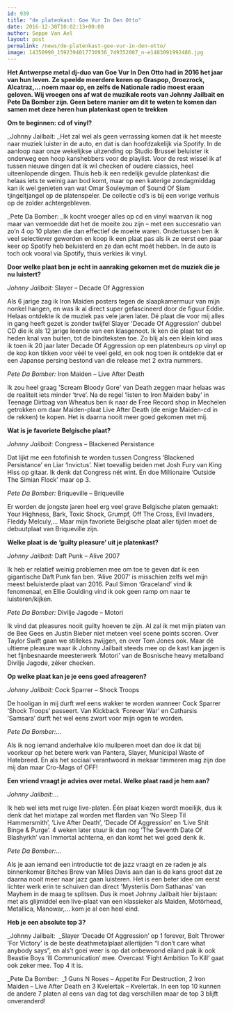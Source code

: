 ```yaml
---
id: 939
title: "de platenkast: Goe Vur In Den Otto"
date: 2016-12-30T10:02:13+00:00
author: Seppe Van Ael
layout: post
permalink: /news/de-platenkast-goe-vur-in-den-otto/
image: 14350990_1592394017730936_749352007_n-e1483091992486.jpg
---
```

**Het Antwerpse metal dj-duo van Goe Vur In Den Otto had in 2016 het jaar van hun leven. Ze speelde meerdere keren op Graspop, Groezrock, Alcatraz,&#8230; noem maar op, en zelfs de Nationale radio moest eraan geloven. Wij vroegen ons af wat de muzikale roots van Johnny Jailbait en Pete Da Bomber zijn. Geen betere manier om dit te weten te komen dan samen met deze heren hun platenkast open te trekken**

**Om te beginnen: cd of vinyl?**

_Johnny Jailbait: _Het zal wel als geen verrassing komen dat ik het meeste naar muziek luister in de auto, en dat is dan hoofdzakelijk via Spotify. In de aanloop naar onze wekelijkse uitzending op Studio Brussel beluister ik onderweg een hoop kanshebbers voor de playlist. Voor de rest wissel ik af tussen nieuwe dingen dat ik wil checken of oudere classics, heel uiteenlopende dingen. Thuis heb ik een redelijk gevulde platenkast die helaas iets te weinig aan bod komt, maar op een katerige zondagmiddag kan ik wel genieten van wat Omar Souleyman of Sound Of Siam tjingeltjangel op de platenspeler. De collectie cd’s is bij een vorige verhuis op de zolder achtergebleven.

_Pete Da Bomber: _Ik kocht vroeger alles op cd en vinyl waarvan ik nog maar van vermoedde dat het de moeite zou zijn – met een succesratio van zo’n 4 op 10 platen die dan effectief de moeite waren. Ondertussen ben ik veel selectiever geworden en koop ik een plaat pas als ik ze eerst een paar keer op Spotify heb beluisterd en ze dan echt moét hebben. In de auto is toch ook vooral via Spotify, thuis verkies ik vinyl.

**Door welke plaat ben je echt in aanraking gekomen met de muziek die je nu luistert?**

_Johnny Jailbait:_ Slayer – Decade Of Aggression

Als 6 jarige zag ik Iron Maiden posters tegen de slaapkamermuur van mijn nonkel hangen, en was ik al direct super gefascineerd door de figuur Eddie. Helaas ontdekte ik de muziek pas vele jaren later. Dé plaat die voor mij alles in gang heeft gezet is zonder twijfel Slayer 'Decade Of Aggression' dubbel CD die ik als 12 jarige leende van een klasgenoot. Ik ken die plaat tot op heden knal van buiten, tot de bindteksten toe. Zo blij als een klein kind was ik toen ik 20 jaar later Decade Of Aggression op een platenbeurs op vinyl op de kop kon tikken voor véél te veel geld, en ook nog toen ik ontdekte dat er een Japanse persing bestond van die release met 2 extra nummers.

_Pete Da Bomber:_ Iron Maiden – Live After Death

Ik zou heel graag 'Scream Bloody Gore' van Death zeggen maar helaas was de realiteit iets minder ‘trve’. Na de regel ‘listen to Iron Maiden baby’ in Teenage Dirtbag van Wheatus ben ik naar de Free Record shop in Mechelen getrokken om daar Maiden-plaat Live After Death (de enige Maiden-cd in de rekken) te kopen. Het is daarna nooit meer goed gekomen met mij.

**Wat is je favoriete Belgische plaat?**

_Johnny Jailbait:_ Congress – Blackened Persistance

Dat lijkt me een fotofinish te worden tussen Congress ‘Blackened Persistance’ en Liar ‘Invictus’. Niet toevallig beiden met Josh Fury van King Hiss op gitaar. Ik denk dat Congress nét wint. En doe Millionaire ‘Outside The Simian Flock’ maar op 3.

_Pete Da Bomber:_ Briqueville – Briqueville

Er worden de jongste jaren heel erg veel grave Belgische platen gemaakt: Your Highness, Bark, Toxic Shock, Grumpf, Off The Cross, Evil Invaders, Fleddy Melculy,&#8230; Maar mijn favoriete Belgische plaat aller tijden moet de debuutplaat van Briqueville zijn.

**Welke plaat is de ‘guilty pleasure’ uit je platenkast?**

_Johnny Jailbait:_ Daft Punk – Alive 2007

Ik heb er relatief weinig problemen mee om toe te geven dat ik een gigantische Daft Punk fan ben. ‘Alive 2007’ is misschien zelfs wel mijn meest beluisterde plaat van 2016. Paul Simon ‘Graceland’ vind ik fenomenaal, en Ellie Goulding vind ik ook geen ramp om naar te luisteren/kijken.

_Pete Da Bomber:_ Divilje Jagode – Motori

Ik vind dat pleasures nooit guilty hoeven te zijn. Al zal ik met mijn platen van de Bee Gees en Justin Bieber niet meteen veel scene points scoren. Over Taylor Swift gaan we stillekes zwijgen, en over Tom Jones ook. Maar dé ultieme pleasure waar ik Johnny Jailbait steeds mee op de kast kan jagen is het fijnbesnaarde meesterwerk ‘Motori’ van de Bosnische heavy metalband Divilje Jagode, zéker checken.

**Op welke plaat kan je je eens goed afreageren?**

_Johnny Jailbait:_ Cock Sparrer – Shock Troops

De hooligan in mij durft wel eens wakker te worden wanneer Cock Sparrer ‘Shock Troops’ passeert. Van Kickback ‘Forever War’ en Catharsis ‘Samsara’ durft het wel eens zwart voor mijn ogen te worden.

_Pete Da Bomber:_&#8230;

Als ik nog iemand anderhalve kilo muilperen moet dan doe ik dat bij voorkeur op het betere werk van Pantera, Slayer, Municipal Waste of Hatebreed. En als het sociaal verantwoord in mekaar timmeren mag zijn doe mij dan maar Cro-Mags of OFF!

**Een vriend vraagt je advies over metal. Welke plaat raad je hem aan?**

_Johnny Jailbait:_&#8230;

Ik heb wel iets met ruige live-platen. Één plaat kiezen wordt moeilijk, dus ik denk dat het mixtape zal worden met flarden van ‘No Sleep Til Hammersmith’, ‘Live After Death’, ‘Decade Of Aggression’ en ‘Live Shit Binge & Purge’. 4 weken later stuur ik dan nog ‘The Seventh Date Of Blashyrkh’ van Immortal achterna, en dan komt het wel goed denk ik.

_Pete Da Bomber:_&#8230;

Als je aan iemand een introductie tot de jazz vraagt en ze raden je als binnenkomer Bitches Brew van Miles Davis aan dan is de kans groot dat ze daarna nooit meer naar jazz gaan luisteren. Het is een beter idee om eerst lichter werk erin te schuiven dan direct 'Mysteriis Dom Sathanas' van Mayhem in de maag te splitsen. Dus ik moet Johnny Jailbait hier bijstaan: met als glijmiddel een live-plaat van een klassieker als Maiden, Motörhead, Metallica, Manowar,&#8230; kom je al een heel eind.

**Heb je een absolute top 3?**

_Johnny Jailbait:  _Slayer ‘Decade Of Aggression’ op 1 forever, Bolt Thrower ‘For Victory’ is de beste deathmetalplaat allertijden &#8220;I don’t care what anybody says&#8221;, en als’t goei weer is op dat onbewoond eiland pak ik ook Beastie Boys ‘Ill Communication’ mee. Overcast ‘Fight Ambition To Kill’ gaat ook zeker mee. Top 4 it is.

_Pete Da Bomber:  _1 Guns N Roses – Appetite For Destruction, 2 Iron Maiden – Live After Death en 3 Kvelertak – Kvelertak. In een top 10 kunnen de andere 7 platen al eens van dag tot dag verschillen maar de top 3 blijft onveranderd!